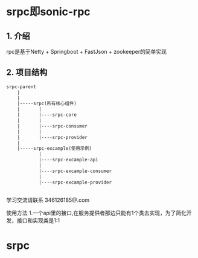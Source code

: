 # srpc即sonic-rpc
## 1. 介绍 
rpc是基于Netty + Springboot + FastJson + zookeeper的简单实现

## 2. 项目结构
``` xml
srpc-parent
    |
    |
    |-----srpc(所有核心组件)
    |		|
    |		|----srpc-core
    |		|
    |		|----srpc-consumer
    |		|
    |		|----srpc-provider
    |
    |-----srpc-excample(使用示例)
    		|
    		|----srpc-excample-api
    		|
    		|----srpc-excample-consumer
    		|	
    		|----srpc-excample-provider
    
```



学习交流请联系 346126185@.com

使用方法
1.一个api里的接口,在服务提供者那边只能有1个类去实现，为了简化开发，接口和实现类是1:1

# srpc
